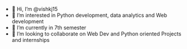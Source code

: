 - 👋 Hi, I’m @vishkj15
- 👀 I’m interested in Python development, data analytics and Web development
- 🌱 I’m currently in 7th semester
- 💞️ I’m looking to collaborate on Web Dev and Python oriented Projects and internships


<!---
vishkj15/vishkj15 is a ✨ special ✨ repository because its `README.md` (this file) appears on your GitHub profile.
You can click the Preview link to take a look at your changes.
--->
